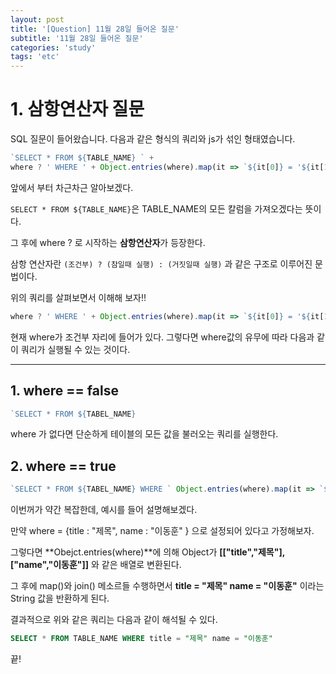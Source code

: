 ```yaml
---
layout: post
title: '[Question] 11월 28일 들어온 질문'
subtitle: '11월 28일 들어온 질문'
categories: 'study'
tags: 'etc'
---
```


# 1. 삼항연산자 질문

SQL 질문이 들어왔습니다. 다음과 같은 형식의 쿼리와 js가 섞인 형태였습니다.


```js
`SELECT * FROM ${TABLE_NAME} ` + 
where ? ' WHERE ' + Object.entries(where).map(it => `${it[0]} = '${it[1]}'`).join(' ') : '';

```

앞에서 부터 차근차근 알아보겠다.

``SELECT * FROM ${TABLE_NAME}``은 TABLE_NAME의 모든 칼럼을 가져오겠다는 뜻이다.

그 후에 where ? 로 시작하는 **삼항연산자**가 등장한다. 

삼항 연산자란 ``(조건부) ? (참일때 실행) : (거짓일때 실행)`` 과 같은 구조로 이루어진 문법이다. 

위의 쿼리를 살펴보면서 이해해 보자!!

```js
where ? ' WHERE ' + Object.entries(where).map(it => `${it[0]} = '${it[1]}'`).join(' ') : '';
```

현재 where가 조건부 자리에 들어가 있다. 그렇다면 where값의 유무에 따라 다음과 같이 쿼리가 실행될 수 있는 것이다.

---

## 1. where == false

```js
`SELECT * FROM ${TABEL_NAME}
```

where 가 없다면 단순하게 테이블의 모든 값을 불러오는 쿼리를 실행한다.


## 2. where == true

```js
`SELECT * FROM ${TABEL_NAME} WHERE ` Object.entries(where).map(it => `${it[0]} = '${it[1]}'`).join(' ')
```

이번꺼가 약간 복잡한데, 예시를 들어 설명해보겠다.

만약 where = {title : "제목", name : "이동훈" } 으로 설정되어 있다고 가정해보자. 

그렇다면 **Obejct.entries(where)**에 의해 Object가 **[["title","제목"],["name","이동훈"]]** 와 같은 배열로 변환된다.

그 후에 map()와 join() 메소르들 수행하면서 **title = "제목" name = "이동훈"** 이라는 String 값을 반환하게 된다. 

결과적으로 위와 같은 쿼리는 다음과 같이 해석될 수 있다.

```sql
SELECT * FROM TABLE_NAME WHERE title = "제목" name = "이동훈"
```

끝!